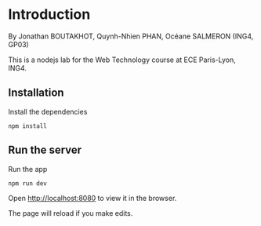 # Introduction
By Jonathan BOUTAKHOT, Quynh-Nhien PHAN, Océane SALMERON (ING4, GP03)

This is a nodejs lab for the Web Technology course at ECE Paris-Lyon, ING4.

## Installation

Install the dependencies

`npm install`

## Run the server
 
Run the app 
 
`npm run dev`

Open [http://localhost:8080](http://localhost:8080) to view it in the browser.

The page will reload if you make edits.<br>